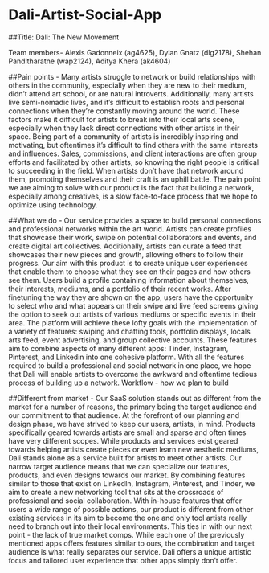 # Dali-Artist-Social-App
##Title: Dali: The New Movement

Team members- Alexis Gadonneix (ag4625), Dylan Gnatz (dlg2178), Shehan Panditharatne (wap2124), Aditya Khera (ak4604)

##Pain points - 
Many artists struggle to network or build relationships with others in the community, especially when they are new to their medium, didn’t attend art school, or are natural introverts. Additionally, many artists live semi-nomadic lives, and it’s difficult to establish roots and personal connections when they’re constantly moving around the world. These factors make it difficult for artists to break into their local arts scene, especially when they lack direct connections with other artists in their space. Being part of a community of artists is incredibly inspiring and motivating, but oftentimes it’s difficult to find others with the same interests and influences. 
Sales, commissions, and client interactions are often group efforts and facilitated by other artists, so knowing the right people is critical to succeeding in the field. When artists don’t have that network around them, promoting themselves and their craft is an uphill battle. The pain point we are aiming to solve with our product is the fact that building a network, especially among creatives, is a slow face-to-face process that we hope to optimize using technology.

##What we do - 
Our service provides a space to build personal connections and professional networks within the art world. Artists can create profiles that showcase their work, swipe on potential collaborators and events, and create digital art collectives. Additionally, artists can curate a feed that showcases their new pieces and growth, allowing others to follow their progress. 
Our aim with this product is to create unique user experiences that enable them to choose what they see on their pages and how others see them. Users build a profile containing information about themselves, their interests, mediums, and a portfolio of their recent works. After finetuning the way they are shown on the app, users have the opportunity to select who and what appears on their swipe and live feed screens giving the option to seek out artists of various mediums or specific events in their area.
The platform will achieve these lofty goals with the implementation of a variety of features: swiping and chatting tools, portfolio displays, locals arts feed, event advertising, and group collective accounts. These features aim to combine aspects of many different apps: Tinder, Instagram, Pinterest, and Linkedin into one cohesive platform. With all the features required to build a professional and social network in one place, we hope that Dali will enable artists to overcome the awkward and oftentime tedious process of building up a network.
Workflow - how we plan to build

##Different from market - 
Our SaaS solution stands out as different from the market for a number of reasons, the primary being the target audience and our commitment to that audience. At the forefront of our planning and design phase, we have strived to keep our users, artists, in mind. Products specifically geared towards artists are small and sparse and often times have very different scopes. While products and services exist geared towards helping artists create pieces or even learn new aesthetic mediums, Dali stands alone as a service built for artists to meet other artists. Our narrow target audience means that we can specialize our features, products, and even designs towards our market.
By combining features similar to those that exist on LinkedIn, Instagram, Pinterest, and Tinder, we aim to create a new networking tool that sits at the crossroads of professional and social collaboration. With in-house features that offer users a wide range of possible actions, our product is different from other existing services in its aim to become the one and only tool artists really need to branch out into their local environments.
This ties in with our next point - the lack of true market comps. While each one of the previously mentioned apps offers features similar to ours, the combination and target audience is what really separates our service. Dali offers a unique artistic focus and tailored user experience that other apps simply don’t offer.
